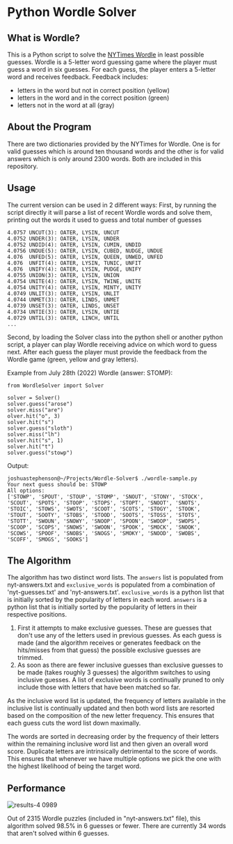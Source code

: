 # Python Wordle Solver

## What is Wordle?
This is a Python script to solve the [NYTimes Wordle](https://www.nytimes.com/games/wordle/index.html) in least possible guesses. Wordle is a 5-letter word guessing game where the player must guess a word in six guesses. For each guess, the player enters a 5-letter word and receives feedback. Feedback includes:
- letters in the word but not in correct position (yellow)
- letters in the word and in the correct position (green)
- letters not in the word at all (gray)

## About the Program
There are two dictionaries provided by the NYTimes for Wordle. One is for valid guesses which is around ten thousand words and the other is for valid answers which is only around 2300 words. Both are included in this repository.

## Usage
The current version can be used in 2 different ways:
First, by running the script directly it will parse a list of recent Wordle words and solve them, printing out the words it used to guess and total number of guesses

```
4.0757 UNCUT(3): OATER, LYSIN, UNCUT
4.0752 UNDER(3): OATER, LYSIN, UNDER
4.0752 UNDID(4): OATER, LYSIN, CUMIN, UNDID
4.0756 UNDUE(5): OATER, LYSIN, CUBED, NUDGE, UNDUE
4.076  UNFED(5): OATER, LYSIN, QUEEN, UNWED, UNFED
4.076  UNFIT(4): OATER, LYSIN, TUNIC, UNFIT
4.076  UNIFY(4): OATER, LYSIN, PUDGE, UNIFY
4.0755 UNION(3): OATER, LYSIN, UNION
4.0754 UNITE(4): OATER, LYSIN, TWINE, UNITE
4.0754 UNITY(4): OATER, LYSIN, MINTY, UNITY
4.0749 UNLIT(3): OATER, LYSIN, UNLIT
4.0744 UNMET(3): OATER, LINDS, UNMET
4.0739 UNSET(3): OATER, LINDS, UNSET
4.0734 UNTIE(3): OATER, LYSIN, UNTIE
4.0729 UNTIL(3): OATER, LINCH, UNTIL
...
```

Second, by loading the Solver class into the python shell or another python script, a player can play Wordle receiving advice on which word to guess next. After each guess the player must provide the feedback from the Wordle game (green, yellow and gray letters).

Example from July 28th (2022) Wordle (answer: STOMP):
```
from WordleSolver import Solver
  
solver = Solver()
solver.guess("arose")
solver.miss("are")
olver.hit("o", 3)
solver.hit("s")
solver.guess("sloth")
solver.miss("lh")
solver.hit("s", 1)
solver.hit("t")
solver.guess("stowp")
```

Output:
```
joshuastephenson@~/Projects/Wordle-Solver$ ./wordle-sample.py 
Your next guess should be: STOWP
All options:
['STOWP', 'SPOUT', 'STOUP', 'STOMP', 'SNOUT', 'STONY', 'STOCK', 'SCOUT', 'SPOTS', 'STOOP', 'STOPS', 'STOPT', 'SNOOT', 'SNOTS', 'STOIC', 'STOWS', 'SWOTS', 'SCOOT', 'SCOTS', 'STOGY', 'STOOK', 'STOUT', 'SOOTY', 'STOBS', 'STOOD', 'SOOTS', 'STOSS', 'STOTS', 'STOTT', 'SWOUN', 'SNOWY', 'SNOOP', 'SPOON', 'SWOOP', 'SWOPS', 'SCOOP', 'SCOPS', 'SNOWS', 'SWOON', 'SPOOK', 'SMOCK', 'SNOOK', 'SCOWS', 'SPOOF', 'SNOBS', 'SNOGS', 'SMOKY', 'SNOOD', 'SWOBS', 'SCOFF', 'SMOGS', 'SOOKS']
```

## The Algorithm
The algorithm has two distinct word lists. The `answers` list is populated from nyt-answers.txt and `exclusive_words` is populated from a combination of 'nyt-guesses.txt' and 'nyt-answers.txt'. `exclusive_words` is a python list that is initially sorted by the popularity of letters in each word. `answers` is a python list that is initially sorted by the popularity of letters in their respective positions.

1. First it attempts to make exclusive guesses. These are guesses that don't use any of the letters used in previous guesses. As each guess is made (and the algorithm receives or generates feedback on the hits/misses from that guess) the possible exclusive guesses are trimmed.
2. As soon as there are fewer inclusive guesses than exclusive guesses to be made (takes roughly 3 guesses) the algorithm switches to using inclusive guesses. A list of exclusive words is continually pruned to only include those with letters that have been matched so far.

As the inclusive word list is updated, the frequency of letters available in the inclusive list is continually updated and then both word lists are resorted based on the composition of the new letter frequency. This ensures that each guess cuts the word list down maximally.

The words are sorted in decreasing order by the frequency of their letters within the remaining inclusive word list and then given an overall word score. Duplicate letters are intrinsically detrimental to the score of words. This ensures that whenever we have multiple options we pick the one with the highest likelihood of being the target word.

## Performance
![results-4 0989](https://user-images.githubusercontent.com/11002/182252611-9fbca7d8-36a4-4623-9ce6-dbd43a73d31f.jpg)

Out of 2315 Wordle puzzles (included in "nyt-answers.txt" file), this algorithm solved 98.5% in 6 guesses or fewer. There are currently 34 words that aren't solved within 6 guesses.
